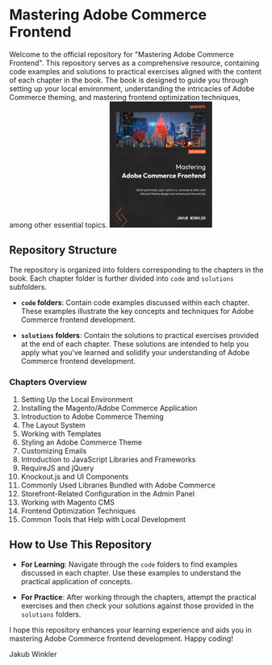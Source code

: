 # Mastering Adobe Commerce Frontend

Welcome to the official repository for "Mastering Adobe Commerce Frontend". This repository serves as a comprehensive resource, containing code examples and solutions to practical exercises aligned with the content of each chapter in the book. The book is designed to guide you through setting up your local environment, understanding the intricacies of Adobe Commerce theming, and mastering frontend optimization techniques, among other essential topics.
![img.png](img.png)

## Repository Structure

The repository is organized into folders corresponding to the chapters in the book. Each chapter folder is further divided into `code` and `solutions` subfolders.

- **`code` folders**: Contain code examples discussed within each chapter. These examples illustrate the key concepts and techniques for Adobe Commerce frontend development.

- **`solutions` folders**: Contain the solutions to practical exercises provided at the end of each chapter. These solutions are intended to help you apply what you've learned and solidify your understanding of Adobe Commerce frontend development.

### Chapters Overview

1. Setting Up the Local Environment
2. Installing the Magento/Adobe Commerce Application
3. Introduction to Adobe Commerce Theming
4. The Layout System
5. Working with Templates
6. Styling an Adobe Commerce Theme
7. Customizing Emails
8. Introduction to JavaScript Libraries and Frameworks
9. RequireJS and jQuery
10. Knockout.js and UI Components
11. Commonly Used Libraries Bundled with Adobe Commerce
12. Storefront-Related Configuration in the Admin Panel
13. Working with Magento CMS
14. Frontend Optimization Techniques
15. Common Tools that Help with Local Development


## How to Use This Repository

- **For Learning**: Navigate through the `code` folders to find examples discussed in each chapter. Use these examples to understand the practical application of concepts.

- **For Practice**: After working through the chapters, attempt the practical exercises and then check your solutions against those provided in the `solutions` folders.

I hope this repository enhances your learning experience and aids you in mastering Adobe Commerce frontend development. Happy coding!

Jakub Winkler
